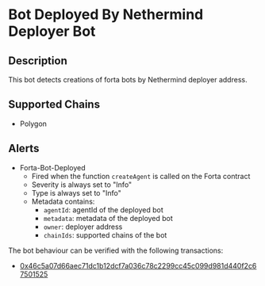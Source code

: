 # Bot Deployed By Nethermind Deployer Bot

## Description

This bot detects creations of forta bots by Nethermind deployer address.

## Supported Chains

- Polygon

## Alerts

- Forta-Bot-Deployed
  - Fired when the function `createAgent` is called on the Forta contract
  - Severity is always set to "Info"
  - Type is always set to "Info"
  - Metadata contains:
    - `agentId`: agentId of the deployed bot
    - `metadata`: metadata of the deployed bot
    - `owner`: deployer address
    - `chainIds`: supported chains of the bot

The bot behaviour can be verified with the following transactions:

- [0x46c5a07d66aec71dc1b12dcf7a036c78c2299cc45c099d981d440f2c67501525](https://polygonscan.com/tx/0x46c5a07d66aec71dc1b12dcf7a036c78c2299cc45c099d981d440f2c67501525)
